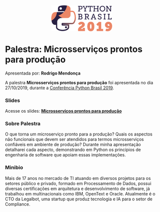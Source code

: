 <p align="center"><img src="../../logo_python_brasil_2019-01.svg" width="200"></p>

# Palestra: Microsserviços prontos para produção
Apresentada por: **Rodrigo Mendonça**


A palestra **Microsserviços prontos para produção** foi apresentada no dia 27/10/2019, durante a [Conferência Python Brasil 2019](http://2019.pythonbrasil.org.br).



### Slides

Acesse os slides: **[Microsserviços prontos para produção](./pybr2019-rodrigo-mendonca-microsservicos-prontos-para-producao.pptx)**



### Sobre Palestra
O que torna um microserviço pronto para a produção? Quais os aspectos não funcionais que devem ser atendidos para termos microsserviços confiáveis em ambiente de produção? Durante minha apresentação detalharei cada aspecto, demonstrando em Python os princípios de engenharia de software que apoiam essas implementações.



### Minibio
Mais de 17 anos no mercado de TI atuando em diversos projetos para os setores público e privado, formado em Processamento de Dados, possui diversas certificações em arquitetura e desenvolvimento de software, já trabalhou em multinacionais como IBM, OpenText e Oracle. Atualmente é o CTO da Legalbot, uma startup que produz tecnologia e IA para o setor de Compliance.


